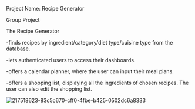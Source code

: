Project Name: Recipe Generator

Group Project

The Recipe Generator 

  -finds recipes by ingredient/category/diet type/cuisine type from the database.
  
  -lets authenticated users to access their dashboards. 
  
  -offers a calendar planner, where the user can input their meal plans.
  
  -offers a shopping list, displaying all the ingredients of chosen recipes. The user can also edit the shopping list.


![217518623-83c5c670-cff0-4fbe-b425-0502dc6a8333](https://user-images.githubusercontent.com/91882718/219946703-7d571d93-6806-4206-9c65-8b0e3c54e5ee.png)
